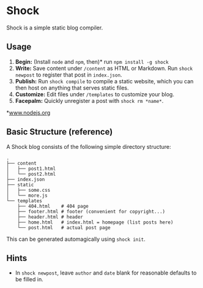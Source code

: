 Shock
=====

Shock is a simple static blog compiler.

Usage
-----

1. **Begin:** (Install `node` and `npm`, then)* run `npm install -g shock`
2. **Write:** Save content under `/content` as HTML or Markdown. Run `shock newpost` to register that post in `index.json`.
3. **Publish:** Run `shock compile` to compile a static website, which you can then host on anything that serves static files.
4. **Customize:** Edit files under `/templates` to customize your blog.
5. **Facepalm:** Quickly unregister a post with `shock rm *name*`.

*www.nodejs.org

Basic Structure (reference)
---------------------------

A Shock blog consists of the following simple directory structure:

    .
    ├── content
    │   ├── post1.html
    │   └── post2.html
    ├── index.json
    ├── static
    │   ├── some.css
    │   └── more.js
    └── templates
        ├── 404.html    # 404 page
        ├── footer.html # footer (convenient for copyright...)
        ├── header.html # header
        ├── home.html   # index.html = homepage (list posts here)
        └── post.html   # actual post page

This can be generated automagically using `shock init`.

Hints
-----
- In `shock newpost`, leave `author` and `date` blank for reasonable defaults to be filled in.
